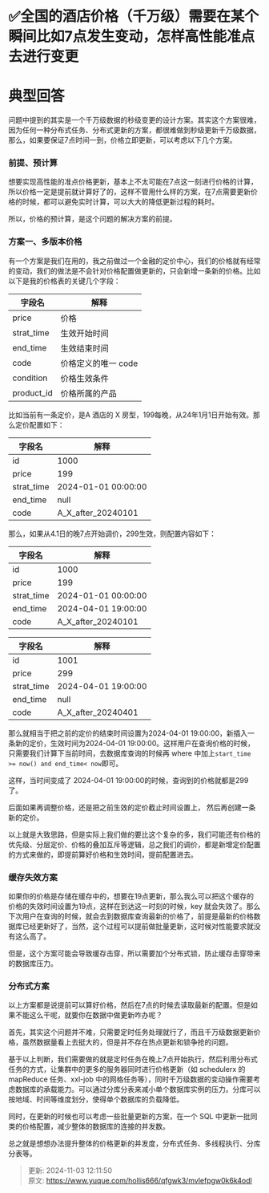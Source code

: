 # ✅全国的酒店价格（千万级）需要在某个瞬间比如7点发生变动，怎样高性能准点去进行变更

# 典型回答


问题中提到的其实是一个千万级数据的秒级变更的设计方案。其实这个方案很难，因为任何一种分布式任务、分布式更新的方案，都很难做到秒级更新千万级数据，那么，如果要保证7点时间一到，价格立即更新，可以考虑以下几个方案。



### 前提、预计算


想要实现高性能的准点价格更新，基本上不太可能在7点这一刻进行价格的计算，所以价格一定是提前就计算好了的，这样不管用什么样的方案，在7点需要更新价格的时候，都可以避免实时计算，可以大大的降低更新过程的耗时。



所以，价格的预计算，是这个问题的解决方案的前提。





### 方案一、多版本价格


有一个方案是我们在用的，我之前做过一个金融的定价中心，我们的价格就有经常的变动，我们的做法是不会针对价格配置做更新的，只会新增一条新的价格。比如以下是我的价格表的关键几个字段：



|  字段名 | 解释 |
| --- | --- |
| price | 价格 |
| strat_time | 生效开始时间 |
| end_time | 生效结束时间 |
| code | 价格定义的唯一 code |
| condition | 价格生效条件 |
| product_id | 价格所属的产品 |




比如当前有一条定价，是A 酒店的 X 房型，199每晚，从24年1月1日开始有效。那么定价配置如下：



|  字段名 | 解释 |
| --- | --- |
| id | 1000 |
| price | 199 |
| strat_time | 2024-01-01 00:00:00 |
| end_time | null |
| code | A_X_after_20240101 |




那么，如果从4.1日的晚7点开始调价，299生效，则配置内容如下：



|  字段名 | 解释 |
| --- | --- |
| id | 1000 |
| price | 199 |
| strat_time | 2024-01-01 00:00:00 |
| end_time | 2024-04-01 19:00:00 |
| code | A_X_after_20240101 |




|  字段名 | 解释 |
| --- | --- |
| id | 1001 |
| price | 299 |
| strat_time | 2024-04-01 19:00:00 |
| end_time | null |
| code | A_X_after_20240401 |




那么就相当于把之前的定价的结束时间设置为2024-04-01 19:00:00，新插入一条新的定价，生效时间为2024-04-01 19:00:00。这样用户在查询价格的时候，只需要我们计算下当前时间，去数据库查询的时候再 where 中加上`start_time >= now() and end_time< now`即可。



这样，当时间变成了 2024-04-01 19:00:00的时候，查询到的价格就都是299了。



后面如果再调整价格，还是把之前生效的定价截止时间设置上， 然后再创建一条新的定价。



以上就是大致思路，但是实际上我们做的要比这个复杂的多，我们可能还有价格的优先级、分层定价、价格的叠加互斥等逻辑，总之我们的调价，都是新增定价配置的方式来做的，即提前算好价格和生效时间，提前配置进去。



### 缓存失效方案


如果你的价格是存储在缓存中的，想要在19点更新，那么我么可以把这个缓存的价格的失效时间设置为19点，这样在到达这一时刻的时候，key 就会失效了。那么下次用户在查询的时候，就会去到数据库查询最新的价格了，前提是最新的价格数据库已经更新好了，当然，这个过程可以提前做批量更新，这时候对性能要求就没有这么高了。



但是，这个方案可能会导致缓存击穿，所以需要加个分布式锁，防止缓存击穿带来的数据库压力。



### 分布式方案


以上方案都是说提前可以算好价格，然后在7点的时候去读取最新的配置。但是如果不能这么干呢，就要你在数据中做更新咋办呢？



首先，其实这个问题并不难，只需要定时任务处理就行了，而且千万级数据更新价格，虽然数据量看上去挺大的，但是并不存在热点更新和锁争抢的问题。



基于以上判断，我们需要做的就是定时任务在晚上7点开始执行，然后利用分布式任务的方式，让集群中的更多的服务器同时进行价格更新（如 schedulerx 的 mapReduce 任务、xxl-job 中的网格任务等），同时千万级数据的变动操作需要考虑数据库的承载能力。可以通过分库分表来减小单个数据库实例的压力。分库可以按地域、时间等维度划分，使得单个数据库的负载降低。



同时，在更新的时候也可以考虑一些批量更新的方案，在一个 SQL 中更新一批同类的价格配置，减少整体的数据库的连接的并发数。



总之就是想想办法提升整体的价格更新的并发度，分布式任务、多线程执行、分库分表等。







> 更新: 2024-11-03 12:11:50  
> 原文: <https://www.yuque.com/hollis666/qfgwk3/mvlefpgw0k6k4odl>